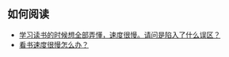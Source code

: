 ## 如何阅读

* [学习读书的时候想全部弄懂，速度很慢。请问是陷入了什么误区？](https://www.zhihu.com/question/30438569)
* [看书速度很慢怎么办？](https://www.zhihu.com/question/21098453)
